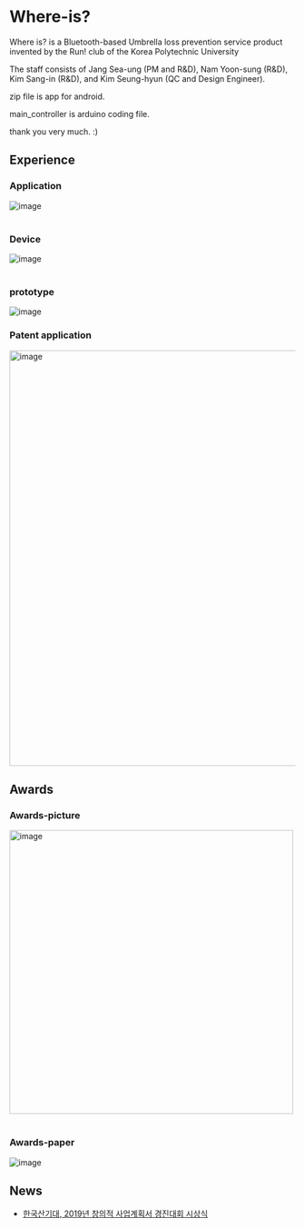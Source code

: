# Where-is?
Where is? is a Bluetooth-based Umbrella loss prevention service product invented by the Run! club of the Korea Polytechnic University

The staff consists of Jang Sea-ung (PM and R&D), Nam Yoon-sung (R&D), Kim Sang-in (R&D), and Kim Seung-hyun (QC and Design Engineer).


zip file is app for android.

main_controller is arduino coding file.


thank you very much. :)

## Experience
### Application
![image](https://user-images.githubusercontent.com/42672362/197443368-3c2158c7-4d90-4c14-aa35-9639efa90fe1.png)
<br><br>

### Device
![image](https://user-images.githubusercontent.com/42672362/197443485-ce4a800a-e090-4ef9-a00f-b625355de66d.png)
<br><br>

### prototype
![image](https://user-images.githubusercontent.com/42672362/197443532-223061fd-01bd-40c8-8de6-f4f10d219b6a.png)

### Patent application
<img width="732" alt="image" src="https://user-images.githubusercontent.com/42672362/233086749-b1b15739-9a17-4c68-8d1d-af9e9c039c8d.png">

## Awards
### Awards-picture
<img width="500" alt="image" src="https://user-images.githubusercontent.com/42672362/197442770-07241132-3d4c-42c3-b4c1-f4c614bb46b8.png">
<br><br>

### Awards-paper
![image](https://user-images.githubusercontent.com/42672362/197443622-a5022681-0db1-481b-8040-a64751978890.png)

## News
* [한국산기대, 2019년 창의적 사업계획서 경진대회 시상식](https://news.mt.co.kr/mtview.php?no=2019080216197474046)



